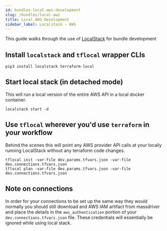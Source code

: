 ```yaml
---
id: bundles-local-aws-development
slug: /bundles/local-aws
title: Local AWS Development
sidebar_label: Localstack - AWS
---
```


This guide walks through the use of [LocalStack](https://localstack.cloud/) for bundle development

## Install `localstack` and `tflocal` wrapper CLIs

```
pip3 install localstack terraform-local
```

## Start local stack (in detached mode)

This will run a local version of the entire AWS API in a local docker container.

```
localstack start -d
```

## Use `tflocal` wherever you&#39;d use `terraform` in your workflow

Behind the scenes this will point any AWS provider API calls at your locally running LocalStack without any terraform code changes.

```
tflocal init -var-file dev.params.tfvars.json -var-file dev.connections.tfvars.json
tflocal plan -var-file dev.params.tfvars.json -var-file dev.connections.tfvars.json
```

## Note on connections

In order for your connections to be set up the same way they would normally you should still download and AWS IAM artifact from massdriver and place the details in the `aws_authentication` portion of your `dev.connections.tfvars.json` file. These credentials will essentially be ignored while using local stack.
